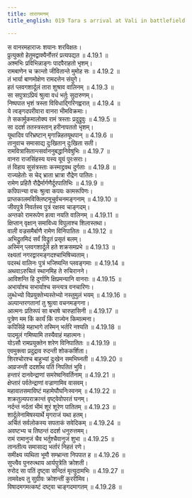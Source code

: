 ```yaml
---
title: तारागमनम्
title_english: 019 Tara s arrival at Vali in battlefield

---
```

<div class="audioEmbed"  caption="श्रीराम-हरिसीताराममूर्ति-घनपाठिभ्यां वचनम्" src="https://archive.org/download/Ramayana-recitation-Sriram-harisItArAmamUrti-Ghanapaati-v2/Kanda_4/Kanda_4_KSK-019-Tharaya_Aagamanam.mp3"></div>

  
स वानरमहाराजः शयानः शरविक्षतः।  
प्रुत्युक्तो हेतुमद्वाक्यैर्नोत्तरं प्रत्यपद्यत ॥ 4.19.1 ॥   
अश्मभिः प्रविभिन्नाङ्गः पादपैराहतो भृशम्।  
रामबाणेन च क्रान्तो जीवितान्ते मुमोह सः ॥ 4.19.2 ॥   
तं भार्या बाणमोक्षेण रामदत्तेन संयुगे।  
हतं प्लवगशार्दूलं तारा शुश्राव वालिनम् ॥ 4.19.3 ॥   
सा सपुत्राऽप्रियं श्रुत्वा वधं भर्तुः सुदारुणम्।  
निष्पपात भृशं त्रस्ता विविधाद्गिरिगह्वरात् ॥ 4.19.4 ॥   
ये त्वङ्गदपरीवारा वानरा भीमविक्रमाः।  
ते सकार्मुकमालोक्य रामं त्रस्ताः प्रदुद्रुवुः ॥ 4.19.5 ॥   
सा ददर्श ततस्त्रस्तान् हरीनापततो भृशम्।  
यूथादिव परिभ्रष्टान् मृगान्निहतयूथपान् ॥ 4.19.6 ॥   
तानुवाच समासाद्य दुःखितान् दुःखिता सती।  
रामवित्रासितान्त्सर्वाननुबद्धानिवेषुभिः ॥ 4.19.7 ॥   
वानरा राजसिंहस्य यस्य यूयं पुरःसराः।  
तं विहाय सुसंत्रस्ताः कस्माद्द्रवथ दुर्गताः ॥ 4.19.8 ॥   
राज्यहेतोः स चेद् भ्राता भ्रात्रा रौद्रेण पातितः।  
रामेण प्रहितै रौद्रैर्मार्गणैर्दूरपातिभिः ॥ 4.19.9 ॥   
कपिपत्न्या वचः श्रुत्वा कपयः कामरूपिणः।  
प्राप्तकालमविक्लिष्टमूचुर्वचनमङ्गनाम् ॥ 4.19.10 ॥   
जीवपुत्रे निवर्तस्व पुत्रं रक्षस्व चाङ्गदम्।  
अन्तको रामरूपेण हत्वा नयति वालिनम् ॥ 4.19.11 ॥   
क्षिप्तान् वृक्षान् समाविध्य विपुलाश्च शिलास्तथा।  
वाली वज्रसमैर्बाणै रामेण विनिपातितः ॥ 4.19.12 ॥   
अभिद्रुतमिदं सर्वं विद्रुतं प्रसृतं बलम्।  
अस्मिन् प्लवगशार्दूले हते शक्रसमप्रभे ॥ 4.19.13 ॥   
रक्ष्यतां नगरद्वारमङ्गदश्चाभिषिच्यताम्।  
पदस्थं वालिनः पुत्रं भजिष्यन्ति प्लवङ्गमाः ॥ 4.19.14 ॥   
अथवाऽरुचितं स्थानमिह ते रुचिरानने।  
आविशन्ति हि दुर्गाणि क्षिप्रमन्यानि वानराः ॥ 4.19.15 ॥   
अभार्याश्च सभार्याश्च सन्त्यत्र वनचारिणः।  
लुब्धेभ्यो विप्रयुक्तेभ्यस्तेभ्यो नस्तुमुलं भयम् ॥ 4.19.16 ॥   
अल्पान्तरगतानां तु श्रुत्वा वचनमङ्गना।  
आत्मनः प्रतिरूपं सा बभाषे चारुहासिनी ॥ 4.19.17 ॥   
पुत्रेण मम किं कार्यं किं राज्येन किमात्मना।  
कपिसिंहे महाभागे तस्मिन् भर्तरि नश्यति ॥ 4.19.18 ॥   
पादमूलं गमिष्यामि तस्यैवाहं महात्मनः।  
योऽसौ रामप्रयुक्तेन शरेण विनिपातितः ॥ 4.19.19 ॥   
एवमुक्त्वा प्रदुद्राव रुदन्ती शोककर्शिता।  
शिरश्चोरश्च बाहुभ्यां दुःखेन समभिघ्नती ॥ 4.19.20 ॥   
आव्रजन्ती ददर्शाथ पतिं निपतितं भुवि।  
हन्तारं दानवेन्द्राणां समरेष्वनिवर्तिनाम् ॥ 4.19.21 ॥   
क्षेप्तारं पर्वतेन्द्राणां वज्राणामिव वासवम्।  
महावातसमाविष्टं महामेघौघनिःस्वनम् ॥ 4.19.22 ॥   
शक्रतुल्यपराक्रान्तं वृष्ट्वेवोपरतं घनम्।  
नर्दन्तं नर्दतां भीमं शूरं शूरेण पातितम् ॥ 4.19.23 ॥   
शार्दूलेनामिषस्यार्थे मृगराजं यथा हतम्।  
अर्चितं सर्वलोकस्य सपताकं सवेदिकम् ॥ 4.19.24 ॥   
अवष्टभ्य च तिष्ठन्तं ददर्श धनुरुत्तमम्।  
रामं रामानुजं चैव भर्तुश्चैवानुजं शुभा ॥ 4.19.25 ॥   
तानतीत्य समासाद्य भर्तारं निहतं रणे।  
समीक्ष्य व्यथिता भूमौ सम्भ्रान्ता निपपात ह ॥ 4.19.26 ॥   
सुप्त्वैव पुनरुत्थाय आर्यपुत्रेति क्रोशती।  
रुरोद सा पतिं दृष्ट्वा सन्दितं मृत्युदामभिः ॥ 4.19.27 ॥   
तामवेक्ष्य तु सुग्रीवः क्रोशन्तीं कुररीमिव।  
विषादमगमत्कष्टं दष्ट्वा चाङ्गदमागतम् ॥ 4.19.28 ॥   